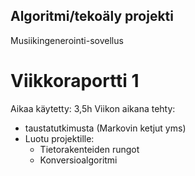 ## Algoritmi/tekoäly projekti

Musiikingenerointi-sovellus

# Viikkoraportti 1
Aikaa käytetty: 3,5h
Viikon aikana tehty:
- taustatutkimusta (Markovin ketjut yms)
- Luotu projektille:
    - Tietorakenteiden rungot
    - Konversioalgoritmi 

